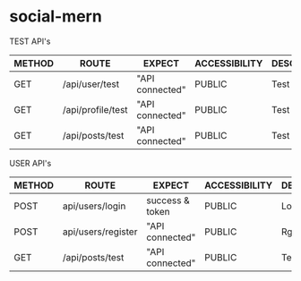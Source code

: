 # social-mern

TEST API's

| METHOD 	| ROUTE             	| EXPECT          	| ACCESSIBILITY 	| DESCRIPTION 	|
|--------	|-------------------	|-----------------	|---------------	|-------------	|
| GET    	| /api/user/test    	| "API connected" 	| PUBLIC        	| Test route  	|
| GET    	| /api/profile/test 	| "API connected" 	| PUBLIC        	| Test route  	|
| GET    	| /api/posts/test   	| "API connected" 	| PUBLIC        	| Test route  	|


USER API's

| METHOD 	  | ROUTE             	| EXPECT          	| ACCESSIBILITY 	| DESCRIPTION 	|
|--------	  |-------------------	|-----------------	|---------------	|-------------	|
| POST    	| api/users/login    	| success & token 	| PUBLIC        	| Login route  	|
| POST    	| api/users/register 	| "API connected" 	| PUBLIC        	| Rgister route |
| GET    	  | /api/posts/test   	| "API connected" 	| PUBLIC        	| Test route  	|
